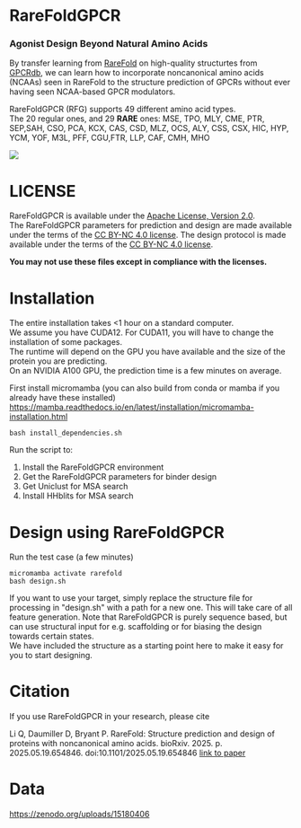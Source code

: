 # RareFoldGPCR
### Agonist Design Beyond Natural Amino Acids

By transfer learning from [RareFold](https://github.com/patrickbryant1/RareFold) on
high-quality structurtes from [GPCRdb](https://gpcrdb.org/), we can learn how to incorporate
noncanonical amino acids (NCAAs) seen in RareFold to the structure prediction of GPCRs without ever having
seen NCAA-based GPCR modulators.

RareFoldGPCR (RFG) supports 49 different amino acid types.\
The 20 regular ones, and 29 **RARE** ones:
MSE, TPO, MLY, CME, PTR, SEP,SAH, CSO, PCA, KCX, CAS, CSD, MLZ, OCS, ALY, CSS, CSX, HIC, HYP, YCM, YOF, M3L, PFF, CGU,FTR, LLP, CAF, CMH, MHO

<img src="./data/RFG.svg"/>

# LICENSE
RareFoldGPCR is available under the [Apache License, Version 2.0](http://www.apache.org/licenses/LICENSE-2.0).  \
The RareFoldGPCR parameters for prediction and design are made available under the terms of the [CC BY-NC 4.0 license](https://creativecommons.org/licenses/by-nc/4.0/).
The design protocol is made available under the terms of the [CC BY-NC 4.0 license](https://creativecommons.org/licenses/by-nc/4.0/).

**You may not use these files except in compliance with the licenses.**


# Installation
The entire installation takes <1 hour on a standard computer. \
We assume you have CUDA12. For CUDA11, you will have to change the installation of some packages. \
The runtime will depend on the GPU you have available and the size of the protein you are predicting. \
On an NVIDIA A100 GPU, the prediction time is a few minutes on average.

First install micromamba (you can also build from conda or mamba if you already have these installed)
https://mamba.readthedocs.io/en/latest/installation/micromamba-installation.html

```
bash install_dependencies.sh
```
Run the script to:
1. Install the RareFoldGPCR environment
2. Get the RareFoldGPCR parameters for binder design
3. Get Uniclust for MSA search
4. Install HHblits for MSA search


# Design using RareFoldGPCR
Run the test case (a few minutes)
```
micromamba activate rarefold
bash design.sh
```

If you want to use your target, simply replace the structure file for processing
in "design.sh" with a path for a new one. This will take care of all feature generation.
Note that RareFoldGPCR is purely sequence based, but can use structural input for e.g.
scaffolding or for biasing the design towards certain states. \
We have included the structure as a starting point here to make it easy for you to start designing.


# Citation
If you use RareFoldGPCR in your research, please cite



Li Q, Daumiller D, Bryant P. RareFold: Structure prediction and design of proteins with noncanonical amino acids. bioRxiv. 2025. p. 2025.05.19.654846. doi:10.1101/2025.05.19.654846
[link to paper](https://www.biorxiv.org/content/10.1101/2025.05.19.654846v1)

# Data
https://zenodo.org/uploads/15180406
